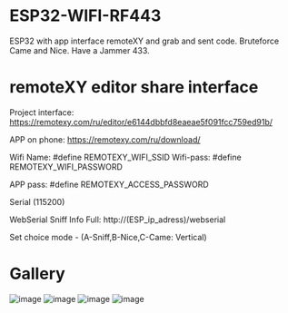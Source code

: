 # ESP32-WIFI-RF443
ESP32 with app interface remoteXY and grab and sent code. Bruteforce Came and Nice. Have a Jammer 433.
# remoteXY editor share interface
Project interface: https://remotexy.com/ru/editor/e6144dbbfd8eaeae5f091fcc759ed91b/

APP on phone: https://remotexy.com/ru/download/

Wifi Name: #define REMOTEXY_WIFI_SSID
Wifi-pass: #define REMOTEXY_WIFI_PASSWORD

APP pass: #define REMOTEXY_ACCESS_PASSWORD

Serial (115200)

WebSerial Sniff Info Full: http://(ESP_ip_adress)/webserial

Set choice mode - (A-Sniff,B-Nice,C-Came: Vertical)

# Gallery
![image](https://github.com/danya201272/ESP32-WIFI-RF443/assets/36302863/72d2a2b3-b5d7-468b-a660-cf7b30ba6b46)
![image](https://github.com/danya201272/ESP32-WIFI-RF443/assets/36302863/a04b1459-039e-451e-ae8c-aa627d69485a)
![image](https://github.com/danya201272/ESP32-WIFI-RF443/assets/36302863/4f80db5c-bdcf-41b4-8b46-1a6f6aac5c5b)
![image](https://github.com/danya201272/ESP32-WIFI-RF443/assets/36302863/e072969e-02dd-478c-9e48-cd535584f92b)
